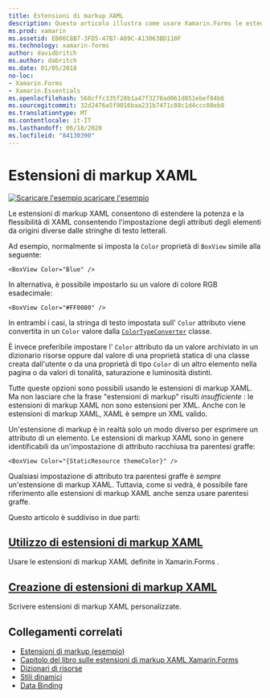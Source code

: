 ```yaml
---
title: Estensioni di markup XAML
description: Questo articolo illustra come usare Xamarin.Forms le estensioni di markup XAML per estendere la potenza e la flessibilità di XAML consentendo l'impostazione degli attributi degli elementi da origini diverse dalle stringhe di testo letterali.
ms.prod: xamarin
ms.assetid: EB06C8B7-3FD5-47B7-A09C-A13063BD110F
ms.technology: xamarin-forms
author: davidbritch
ms.author: dabritch
ms.date: 01/05/2018
no-loc:
- Xamarin.Forms
- Xamarin.Essentials
ms.openlocfilehash: 568cffc335f28b1a47f3278ad061d851ebef84b6
ms.sourcegitcommit: 32d2476a5f9016baa231b7471c88c1d4ccc08eb8
ms.translationtype: MT
ms.contentlocale: it-IT
ms.lasthandoff: 06/18/2020
ms.locfileid: "84130390"
---
```

# <a name="xaml-markup-extensions"></a>Estensioni di markup XAML

[![Scaricare ](~/media/shared/download.png) l'esempio scaricare l'esempio](https://docs.microsoft.com/samples/xamarin/xamarin-forms-samples/xaml-markupextensions)

Le estensioni di markup XAML consentono di estendere la potenza e la flessibilità di XAML consentendo l'impostazione degli attributi degli elementi da origini diverse dalle stringhe di testo letterali.

Ad esempio, normalmente si imposta la `Color` proprietà di `BoxView` simile alla seguente:

```xaml
<BoxView Color="Blue" />
```

In alternativa, è possibile impostarlo su un valore di colore RGB esadecimale:

```xaml
<BoxView Color="#FF0080" />
```

In entrambi i casi, la stringa di testo impostata sull' `Color` attributo viene convertita in un `Color` valore dalla [`ColorTypeConverter`](xref:Xamarin.Forms.ColorTypeConverter) classe.

È invece preferibile impostare l' `Color` attributo da un valore archiviato in un dizionario risorse oppure dal valore di una proprietà statica di una classe creata dall'utente o da una proprietà di tipo `Color` di un altro elemento nella pagina o da valori di tonalità, saturazione e luminosità distinti.

Tutte queste opzioni sono possibili usando le estensioni di markup XAML. Ma non lasciare che la frase "estensioni di markup" risulti *insufficiente* : le estensioni di markup XAML non sono estensioni per XML. Anche con le estensioni di markup XAML, XAML è sempre un XML valido.

Un'estensione di markup è in realtà solo un modo diverso per esprimere un attributo di un elemento. Le estensioni di markup XAML sono in genere identificabili da un'impostazione di attributo racchiusa tra parentesi graffe:

```xaml
<BoxView Color="{StaticResource themeColor}" />
```

Qualsiasi impostazione di attributo tra parentesi graffe è *sempre* un'estensione di markup XAML. Tuttavia, come si vedrà, è possibile fare riferimento alle estensioni di markup XAML anche senza usare parentesi graffe.

Questo articolo è suddiviso in due parti:

## <a name="consuming-xaml-markup-extensions"></a>[Utilizzo di estensioni di markup XAML](consuming.md)  

Usare le estensioni di markup XAML definite in Xamarin.Forms .

## <a name="creating-xaml-markup-extensions"></a>[Creazione di estensioni di markup XAML](creating.md)

Scrivere estensioni di markup XAML personalizzate.

## <a name="related-links"></a>Collegamenti correlati

- [Estensioni di markup (esempio)](https://docs.microsoft.com/samples/xamarin/xamarin-forms-samples/xaml-markupextensions)
- [Capitolo del libro sulle estensioni di markup XAML Xamarin.Forms](~/xamarin-forms/creating-mobile-apps-xamarin-forms/summaries/chapter10.md)
- [Dizionari di risorse](~/xamarin-forms/xaml/resource-dictionaries.md)
- [Stili dinamici](~/xamarin-forms/user-interface/styles/dynamic.md)
- [Data Binding](~/xamarin-forms/app-fundamentals/data-binding/index.md)
